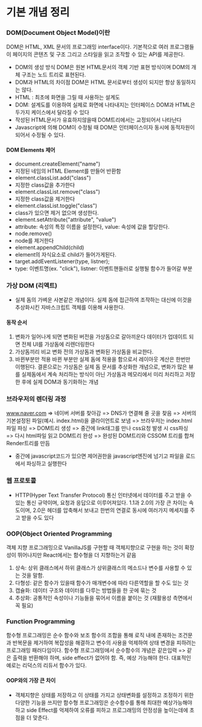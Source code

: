 # 기본 개념 정리

### DOM(Document Object Model)이란
 DOM은 HTML, XML 문서의 프로그래밍 interface이다. 기본적으로 여러 프로그램들이 페이지의 콘텐츠 및 구조 그리고 스타일을 읽고 조작할 수 있는 API를 제공한다.
 - DOM의 생성 방식
  DOM은 원본 HTML문서의 객체 기반 표현 방식이며 DOM의 개체 구조는 노드 트리로 표현된다.
 - DOM과 HTML의 차이점
  DOM은 HTML 문서로부터 생성이 되지만 항상 동일하지는 않다.
  - HTML : 최초에 화면을 그릴 때 사용하는 설계도
  - DOM: 설계도를 이용하여 실제로 화면에 나타내지는 인터페이스
 DOM과 HTML은 두가지 케이스에서 달라질 수 있다
 - 작성된 HTML문서가 유효하지않을때 DOM트리에서는 교정되어서 나타난다
 - Javascript에 의해 DOM이 수정될 때 DOM은 인터페이스이자 동시에 동적자원이 되어서 수정될 수 있다.
#### DOM Elements 제어
 - document.createElement("name")
  - 지정된 네임의 HTML Element를 만들어 반환함
 - element.classList.add("class")
  - 지정한 class값을 추가한다
 - element.classList.remove("class")
  - 지정한 class값을 제거한다
 - element.classList.toggle("class")
  - class가 있으면 제거 없으며 생성한다.
 - element.setAttribute("attribute", "value")
  - attribute: 속성의 특정 이름을 설정한다, value: 속성에 값을 할당한다.
 - node.remove()
  - node를 제거한다
 - element.appendChild(child)
  - element의 자식요소로 child가 들어가게된다.
 - target.addEventListener(type, listner);
  - type: 이벤트명(ex. "click"), listner: 이벤트핸들러로 실행될 함수가 들어갈 부분

### 가상 DOM (리액트)
- 실제 돔의 가벼운 사본같은 개념이다.
실제 돔에 접근하여 조작하는 대신에 이것을 추상화시킨 자바스크립트 객체를 이용해 사용한다.
#### 동작 순서
1. 변화가 일어나게 되면 변화된 버전을 가상돔으로 갈아끼운다
  데이터가 업데이트 되면 전체 UI를 가상돔에 리렌더링한다
2. 가상돔끼리 비교
  변화 전의 가상돔과 변화된 가상돔을 비교한다.
3. 바뀐부분만 적용
  바뀐 부분만 실제 돔에 적용을 함으로서 레이아웃 계산은 한번만 이행된다.
결론으로는 가상돔은 실제 돔 문서를 추상화한 개념으로, 변화가 많은 뷰를 실제돔에서 계속 처리하는 방식이 아닌 가상돔과 메모리에서 미리 처리하고 저장한 후에 실제 DOM과 동기화하는 개념

### 브라우저의 렌더링 과정
www.naver.com => 네이버 서버를 찾아감 => DNS가 연결해 줄 곳을 찾음 => 서버의 기본설정된 파일(예시. index.html)을 클라이언트로 보냄 => 브라우저는 index.html파일 파싱 
=> DOM트리 생성 => 중간에 link태그를 만나 css요청 발생 시 css파싱 => 다시 html파일 읽고 DOM트리 완성 => 완성된 DOM트리와 CSSOM 트리를 합쳐 Render트리를 만듬
* 중간에 javascript코드가 있으면 제어권한을 javascript엔진에 넘기고 파일을 로드에서 파싱하고 실행한다

### 웹 프로토콜
 - HTTP(Hyper Text Transfer Protocol) 통신
  인터넷에서 데이터를 주고 받을 수 있는 통신 규약이며, 요청과 응답으로 이루어져있다. 1.1과 2.0의 가장 큰 차이는 속도이며, 2.0은 헤더를 압축해서 보내고 
  한번의 연결로 동시에 여러가지 메세지를 주고 받을 수도 있다

### OOP(Object Oriented Programming
객체 지향 프로그래밍으로 VanillaJS를 구현할 때 객체지향으로 구현을 하는 것이 확장성이 뛰어나지만 React에서는 함수형을 더 지향하는거 같음
1. 상속: 상위 클래스에서 하위 클래스가 상위클래스의 메소드나 변수를 사용할 수 있는 것을 말함.
2. 다형성: 같은 함수가 있을때 함수가 매개변수에 따라 다른역할을 할 수도 있는 것
3. 캡슐화: 데이터 구조와 데이터를 다루는 방법들을 한 곳에 묶는 것
4. 추상화: 공통적인 속성이나 기능들을 묶어서 이름을 붙이는 것 (재활용성 측면에서 꼭 필요)

### Function Programming
함수형 프로그래밍은 순수 함수와 보조 함수의 조합을 통해 로직 내에 존재하는 조건문과 반복문을 제거하여 복잡성을 해결하고 변수의 사용을 억제하여 상태 변경을 피하려는 프로그래밍 패러다임이다.
함수형 프로그래밍에서 순수함수의 개념은 같은입력 => 같은 출력을 반환해야 하며, side effect가 없어야 함. 즉, 예상 가능해야 한다. 대표적인 예로는 리덕스의 리듀서 함수가 있다.
#### OOP와의 가장 큰 차이
 - 객체지향은 상태를 저장하고 이 상태를 가지고 상태변화를 설정하고 조정하기 위한 다양한 기능을 쓰지만
   함수형 프로그래밍은 순수함수를 통해 최대한 예상가능해야하고 side Effect를 억제하여 오류를 피하고 프로그래밍의 안정성을 높이는데에 초점을 더 맞춘다.



  

